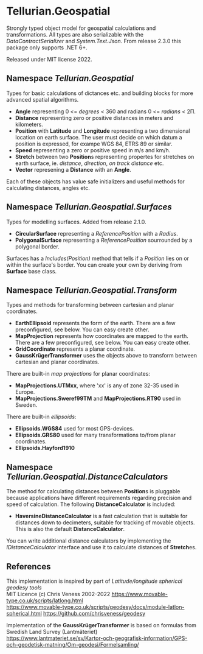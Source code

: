# Tellurian.Geospatial
Strongly typed object model for geospatial calculations and transformations.
All types are also serializable with the *DataContractSerializer* and *System.Text.Json*.
From release 2.3.0 this package only supports .NET 6+.

Released under MIT license 2022.

## Namespace *Tellurian.Geospatial*
Types for basic calculations of dictances etc. and building blocks for more advanced spatial algorithms.
* **Angle** representing 0 <= *degrees* < 360 and radians 0 <= *radians* < 2Π.
* **Distance** representing zero or positive distances in meters and kilometers.
* **Position** with **Latitude** and **Longitude** representing a two dimensional location on earth surface. The user must decide on which datum a position is expressed, for exampe WGS 84, ETRS 89 or similar. 
* **Speed** representing a zero or positive speed in m/s and km/h.
* **Stretch** between two **Position**s representing propertes for stretches on earth surface, ie. *distance*, *direction*, *on track distance* etc.
* **Vector** represening a **Distance** with an **Angle**.

Each of these objects has value safe initializers and useful methods for calculating distances, angles etc. 

## Namespace *Tellurian.Geospatial.Surfaces* 
Types for modelling surfaces. Added from release 2.1.0.
* **CircularSurface** representing a *ReferencePosition* with a *Radius*.
* **PolygonalSurface** representing a *ReferencePosition* sourrounded by a polygonal border.

Surfaces has a *Includes(Position)* method that tells if a *Position* lies on or within the surface's border. 
You can create your own by deriving from **Surface** base class.

## Namespace *Tellurian.Geospatial.Transform*
Types and methods for transforming between cartesian and planar coordinates.
* **EarthEllipsoid** represents the form of the earth. There are a few preconfigured, see below. You can easy create other.
* **MapProjection** represents how coordinates are mapped to the earth.  There are a few preconfigured, see below. You can easy create other.
* **GridCoordinate** represents a planar coordinate.
* **GaussKrügerTransformer** uses the objects above to transform between cartesian and planar coordinates.

There are built-in *map projections* for planar coordinates:
* **MapProjections.UTMxx**, where 'xx' is any of zone 32-35 used in Europe.
* **MapProjections.Sweref99TM** and **MapProjections.RT90** used in Sweden.

There are built-in *ellipsoids*:
* **Ellipsoids.WGS84** used for most GPS-devices.
* **Ellipsoids.GRS80** used for many transformations to/from planar coordinates.
* **Ellipsoids.Hayford1910** 

## Namespace *Tellurian.Geospatial.DistanceCalculators*
The method for calculating distances between **Position**s is pluggable because applications have different requirements regarding  precision and speed of calculation. 
The following **DistanceCalculator** is included:
* **HaversineDistanceCalculator** is a fast calculation that is suitable for distances down to decimeters, suitable for tracking of movable objects. 
This is also the default **DistanceCalculator**.

You can write additional distance calculators by implementing the *IDistanceCalculator* interface and use it to calculate distances of **Stretch**es.

## References
This implementation is inspired by part of *Latitude/longitude spherical geodesy tools*  
MIT Licence (c) Chris Veness 2002-2022 
https://www.movable-type.co.uk/scripts/latlong.html  
https://www.movable-type.co.uk/scripts/geodesy/docs/module-latlon-spherical.html
https://github.com/chrisveness/geodesy

Implementation of the **GaussKrügerTransformer** is based on formulas from Swedish Land Survey (Lantmäteriet)  
https://www.lantmateriet.se/sv/Kartor-och-geografisk-information/GPS-och-geodetisk-matning/Om-geodesi/Formelsamling/





